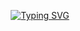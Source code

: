 <p align="center">
  <a href="https://git.io/typing-svg"><img src="https://readme-typing-svg.herokuapp.com?font=Fira+Code&duration=4000&pause=1000&vCenter=true&random=false&width=435&lines=Hi+There...;I'm+an+IT+Enthusiast...;Active+Learner...;Love+to+learn+new+stuffs...;Let's+be+friends..." alt="Typing SVG" /></a>
</p>
